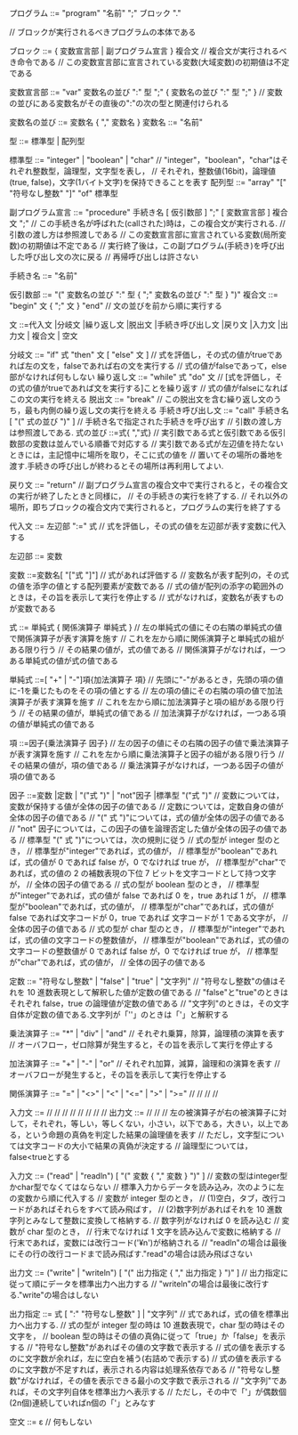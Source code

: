 プログラム ::= "program" "名前" ";" ブロック "."

  // ブロックが実行されるべきプログラムの本体である
  
ブロック ::= { 変数宣言部 | 副プログラム宣言 } 複合文
  // 複合文が実行されるべき命令である
  // この変数宣言部に宣言されている変数(大域変数)の初期値は不定である
  
変数宣言部 ::= "var" 変数名の並び ":" 型 ";" { 変数名の並び ":" 型 ";" }
  // 変数の並びにある変数名がその直後の":"の次の型と関連付けられる
  
変数名の並び ::= 変数名 { "," 変数名 } 変数名 ::= "名前"

型 ::= 標準型 | 配列型

標準型 ::= "integer" | "boolean" | "char"
  // "integer"，"boolean"，"char"はそれぞれ整数型，論理型，文字型を表し，
  // それぞれ，整数値(16bit)，論理値(true, false)，文字(1バイト文字)を保持できることを表す 配列型 ::= "array" "[" "符号なし整数" "]" "of" 標準型
  
副プログラム宣言 ::= "procedure" 手続き名 [ 仮引数部 ] ";" [ 変数宣言部 ] 複合文 ";"
  // この手続き名が呼ばれた(callされた)時は，この複合文が実行される. 
  // 引数の渡し方は参照渡しである
  // この変数宣言部に宣言されている変数(局所変数)の初期値は不定である
  // 実行終了後は，この副プログラム(手続き)を呼び出した呼び出し文の次に戻る
  // 再帰呼び出しは許さない
  
手続き名 ::= "名前"

仮引数部 ::= "(" 変数名の並び ":" 型 { ";" 変数名の並び ":" 型 } ")" 複合文 ::= "begin" 文 { ";" 文 } "end"
  // 文の並びを前から順に実行する
  
文 ::=代入文 |分岐文 |繰り返し文 |脱出文 |手続き呼び出し文 |戻り文 |入力文 |出力文 | 複合文 | 空文

分岐文 ::= "if" 式 "then" 文 [ "else" 文 ]
  // 式を評価し，その式の値がtrueであれば左の文を，falseであれば右の文を実行する
  // 式の値がfalseであって，else部がなければ何もしない 繰り返し文 ::= "while" 式 "do" 文
  // [式を評価し，その式の値がtrueであれば文を実行する]ことを繰り返す
  // 式の値がfalseになればこの文の実行を終える 脱出文 ::= "break"
  // この脱出文を含む繰り返し文のうち，最も内側の繰り返し文の実行を終える 手続き呼び出し文 ::= "call" 手続き名 [ "(" 式の並び ")" ]
  // 手続き名で指定された手続きを呼び出す
  // 引数の渡し方は参照渡しである. 式の並び ::=式{ ","式}
  // 実引数である式と仮引数である仮引数部の変数は並んでいる順番で対応する
  // 実引数である式が左辺値を持たないときには，主記憶中に場所を取り，そこに式の値を // 置いてその場所の番地を渡す.手続きの呼び出しが終わるとその場所は再利用してよい.

戻り文 ::= "return"
  // 副プログラム宣言の複合文中で実行されると，その複合文の実行が終了したときと同様に， // その手続きの実行を終了する.
  // それ以外の場所，即ちブロックの複合文内で実行されると，プログラムの実行を終了する

代入文 ::= 左辺部 ":=" 式
  // 式を評価し，その式の値を左辺部が表す変数に代入する

左辺部 ::= 変数

変数 ::=変数名[ "["式 "]"]
  // 式があれば評価する
  // 変数名が表す配列の，その式の値を添字の値とする配列要素が変数である 
  // 式の値が配列の添字の範囲外のときは，その旨を表示して実行を停止する 
  // 式がなければ，変数名が表すものが変数である

式 ::= 単純式 { 関係演算子 単純式 }
  // 左の単純式の値にその右隣の単純式の値で関係演算子が表す演算を施す // これを左から順に関係演算子と単純式の組がある限り行う
  // その結果の値が，式の値である
  // 関係演算子がなければ，一つある単純式の値が式の値である

単純式 ::=[ "+" | "-"]項{加法演算子 項}
  // 先頭に"-"があるとき，先頭の項の値に-1を乗じたものをその項の値とする // 左の項の値にその右隣の項の値で加法演算子が表す演算を施す
  // これを左から順に加法演算子と項の組がある限り行う
  // その結果の値が，単純式の値である
  // 加法演算子がなければ，一つある項の値が単純式の値である

項 ::=因子{乗法演算子 因子}
  // 左の因子の値にその右隣の因子の値で乗法演算子が表す演算を施す // これを左から順に乗法演算子と因子の組がある限り行う
  // その結果の値が，項の値である
  // 乗法演算子がなければ，一つある因子の値が項の値である

因子 ::=変数 |定数 | "("式 ")" | "not"因子 |標準型 "("式 ")"
  // 変数については，変数が保持する値が全体の因子の値である
  // 定数については，定数自身の値が全体の因子の値である
  // "(" 式 ")"については，式の値が全体の因子の値である
  // "not" 因子については，この因子の値を論理否定した値が全体の因子の値である
  // 標準型 "(" 式 ")"については，次の規則に従う
  //  式の型が integer 型のとき，
  //    標準型が"integer"であれば，式の値が，
  //    標準型が"boolean"であれば，式の値が 0 であれば false が，0 でなければ true が，
  //    標準型が"char"であれば，式の値の 2 の補数表現の下位 7 ビットを文字コードとして持つ文字が， 
  //  全体の因子の値である
  //  式の型が boolean 型のとき，
  //    標準型が"integer"であれば，式の値が false であれば 0 を，true あれば 1 が， 
  //    標準型が"boolean"であれば，式の値が，
  //    標準型が"char"であれば，式の値が false であれば文字コードが 0，true であれば 文字コードが 1 である文字が，
  //  全体の因子の値である
  //  式の型が char 型のとき，
  //    標準型が"integer"であれば，式の値の文字コードの整数値が， 
  //    標準型が"boolean"であれば，式の値の文字コードの整数値が 0 であれば false が，0 でなければ true が， 
  //    標準型が"char"であれば，式の値が， 
  //  全体の因子の値である

定数 ::= "符号なし整数" | "false" | "true" | "文字列"
  // "符号なし整数"の値はそれを 10 進数表現として解釈した値が定数の値である
  // "false"と"true"のときはそれぞれ false，true の論理値が定数の値である
  // "文字列"のときは，その文字自体が定数の値である.文字列が「''」のときは「'」と解釈する

乗法演算子 ::= "*" | "div" | "and"
  // それぞれ乗算，除算，論理積の演算を表す
  // オーバフロー，ゼロ除算が発生すると，その旨を表示して実行を停止する 

加法演算子 ::= "+" | "-" | "or"
  // それぞれ加算，減算，論理和の演算を表す
  // オーバフローが発生すると，その旨を表示して実行を停止する 

関係演算子 ::= "=" | "<>" | "<" | "<=" | ">" | ">="
// // // //

入力文 ::= // // // // // // // // 出力文 ::= // //
  // 左の被演算子が右の被演算子に対して，それぞれ，等しい，等しくない，小さい，以下である，大きい，以上である，という命題の真偽を判定した結果の論理値を表す 
  // ただし，文字型については文字コードの大小で結果の真偽が決定する 
  // 論理型については，false<trueとする

入力文 ::= ("read" | "readln") [ "(" 変数 { "," 変数 } ")" ] 
  // 変数の型はinteger型かchar型でなくてはならない 
  // 標準入力からデータを読み込み，次のように左の変数から順に代入する
  // 変数が integer 型のとき，
  //  (1)空白，タブ，改行コードがあればそれらをすべて読み飛ばす， 
  //  (2)数字列があればそれを 10 進数字列とみなして整数に変換して格納する.
  //    数字列がなければ 0 を読み込む
  // 変数が char 型のとき，
  //  行末でなければ 1 文字を読み込んで変数に格納する 
  //  行末であれば，変数には改行コード('¥n')が格納される
  // "readln"の場合は最後にその行の改行コードまで読み飛ばす."read"の場合は読み飛ばさない

出力文 ::= ("write" | "writeln") [ "(" 出力指定 { "," 出力指定 } ")" ]
  // 出力指定に従って順にデータを標準出力へ出力する
  // "writeln"の場合は最後に改行する."write"の場合はしない 

出力指定 ::= 式 [ ":" "符号なし整数" ] | "文字列"
  // 式であれば，式の値を標準出力へ出力する.
  //  式の型が integer 型の時は 10 進数表現で，char 型の時はその文字を，
  //  boolean 型の時はその値の真偽に従って「true」か「false」を表示する
  // "符号なし整数"があればその値の文字数で表示する
  // 式の値を表示するのに文字数が余れば，左に空白を補う(右詰めで表示する)
  // 式の値を表示するのに文字数が不足すれば，表示される内容は処理系依存である
  // "符号なし整数"がなければ，その値を表示できる最小の文字数で表示される
  // "文字列"であれば，その文字列自体を標準出力へ表示する
  // ただし，その中で「'」が偶数個(2n個)連続していればn個の「'」とみなす

空文 ::= ε
  // 何もしない
